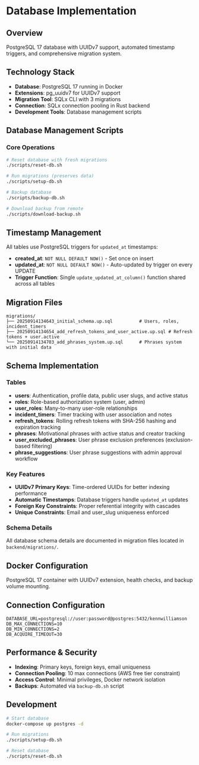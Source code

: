 # Database Implementation

## Overview
PostgreSQL 17 database with UUIDv7 support, automated timestamp triggers, and comprehensive migration system.

## Technology Stack
- **Database**: PostgreSQL 17 running in Docker
- **Extensions**: pg_uuidv7 for UUIDv7 support
- **Migration Tool**: SQLx CLI with 3 migrations
- **Connection**: SQLx connection pooling in Rust backend
- **Development Tools**: Database management scripts

## Database Management Scripts

### Core Operations
```bash
# Reset database with fresh migrations
./scripts/reset-db.sh

# Run migrations (preserves data)
./scripts/setup-db.sh

# Backup database
./scripts/backup-db.sh

# Download backup from remote
./scripts/download-backup.sh
```

## Timestamp Management
All tables use PostgreSQL triggers for `updated_at` timestamps:
- **created_at**: `NOT NULL DEFAULT NOW()` - Set once on insert
- **updated_at**: `NOT NULL DEFAULT NOW()` - Auto-updated by trigger on every UPDATE
- **Trigger Function**: Single `update_updated_at_column()` function shared across all tables

## Migration Files
```
migrations/
├── 20250914134643_initial_schema.up.sql          # Users, roles, incident_timers
├── 20250914134654_add_refresh_tokens_and_user_active.up.sql # Refresh tokens + user.active
└── 20250914134703_add_phrases_system.up.sql      # Phrases system with initial data
```

## Schema Implementation

### Tables
- **users**: Authentication, profile data, public user slugs, and active status
- **roles**: Role-based authorization system (user, admin)
- **user_roles**: Many-to-many user-role relationships
- **incident_timers**: Timer tracking with user association and notes
- **refresh_tokens**: Rolling refresh tokens with SHA-256 hashing and expiration tracking
- **phrases**: Motivational phrases with active status and creator tracking
- **user_excluded_phrases**: User phrase exclusion preferences (exclusion-based filtering)
- **phrase_suggestions**: User phrase suggestions with admin approval workflow

### Key Features
- **UUIDv7 Primary Keys**: Time-ordered UUIDs for better indexing performance
- **Automatic Timestamps**: Database triggers handle `updated_at` updates
- **Foreign Key Constraints**: Proper referential integrity with cascades
- **Unique Constraints**: Email and user_slug uniqueness enforced

### Schema Details
All database schema details are documented in migration files located in `backend/migrations/`.

## Docker Configuration
PostgreSQL 17 container with UUIDv7 extension, health checks, and backup volume mounting.

## Connection Configuration
```env
DATABASE_URL=postgresql://user:password@postgres:5432/kennwilliamson
DB_MAX_CONNECTIONS=10
DB_MIN_CONNECTIONS=2
DB_ACQUIRE_TIMEOUT=30
```

## Performance & Security
- **Indexing**: Primary keys, foreign keys, email uniqueness
- **Connection Pooling**: 10 max connections (AWS free tier constraint)
- **Access Control**: Minimal privileges, Docker network isolation
- **Backups**: Automated via `backup-db.sh` script

## Development
```bash
# Start database
docker-compose up postgres -d

# Run migrations
./scripts/setup-db.sh

# Reset database
./scripts/reset-db.sh
```